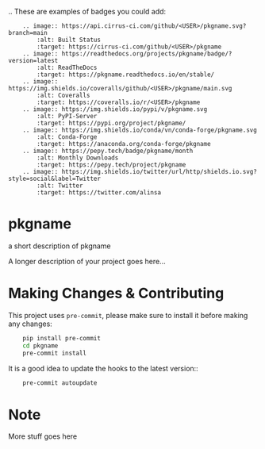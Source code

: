 .. These are examples of badges you could add:

```
    .. image:: https://api.cirrus-ci.com/github/<USER>/pkgname.svg?branch=main
        :alt: Built Status
        :target: https://cirrus-ci.com/github/<USER>/pkgname
    .. image:: https://readthedocs.org/projects/pkgname/badge/?version=latest
        :alt: ReadTheDocs
        :target: https://pkgname.readthedocs.io/en/stable/
    .. image:: https://img.shields.io/coveralls/github/<USER>/pkgname/main.svg
        :alt: Coveralls
        :target: https://coveralls.io/r/<USER>/pkgname
    .. image:: https://img.shields.io/pypi/v/pkgname.svg
        :alt: PyPI-Server
        :target: https://pypi.org/project/pkgname/
    .. image:: https://img.shields.io/conda/vn/conda-forge/pkgname.svg
        :alt: Conda-Forge
        :target: https://anaconda.org/conda-forge/pkgname
    .. image:: https://pepy.tech/badge/pkgname/month
        :alt: Monthly Downloads
        :target: https://pepy.tech/project/pkgname
    .. image:: https://img.shields.io/twitter/url/http/shields.io.svg?style=social&label=Twitter
        :alt: Twitter
        :target: https://twitter.com/alinsa
```

# pkgname

a short description of pkgname

A longer description of your project goes here...


# Making Changes & Contributing
This project uses `pre-commit`, please make sure to install it before making any changes:

```bash
    pip install pre-commit
    cd pkgname
    pre-commit install
```

It is a good idea to update the hooks to the latest version::

```bash
    pre-commit autoupdate
```

# Note

More stuff goes here
